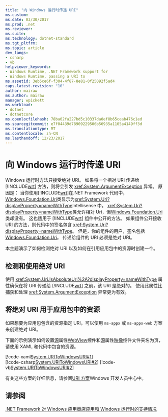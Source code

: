 ```yaml
---
title: "向 Windows 运行时传递 URI"
ms.custom: 
ms.date: 03/30/2017
ms.prod: .net
ms.reviewer: 
ms.suite: 
ms.technology: dotnet-standard
ms.tgt_pltfrm: 
ms.topic: article
dev_langs:
- csharp
- vb
helpviewer_keywords:
- Windows Runtime, .NET Framework support for
- Windows Runtime, passing a URI to
ms.assetid: 3eb5ce6f-f304-4f87-8e81-0f25092f5ad4
caps.latest.revision: "10"
author: mairaw
ms.author: mairaw
manager: wpickett
ms.workload:
- dotnet
- dotnetcore
ms.openlocfilehash: 78ba02fa227bd5c10337da0ef8b65ceab476c1ed
ms.sourcegitcommit: e7f04439d78909229506b56935a1105a4149ff3d
ms.translationtype: MT
ms.contentlocale: zh-CN
ms.lasthandoff: 12/23/2017
---
```

# <a name="passing-a-uri-to-the-windows-runtime"></a>向 Windows 运行时传递 URI
Windows 运行时方法只接受绝对 URI。 如果将一个相对 URI 传递给 [!INCLUDE[wrt](../../../includes/wrt-md.md)] 方法，则将会引发 <xref:System.ArgumentException> 异常。 原因是： 当你使用[!INCLUDE[wrt](../../../includes/wrt-md.md)]在.NET Framework 代码中， [Windows.Foundation.Uri](http://go.microsoft.com/fwlink/p/?LinkId=238376)类显示为<xref:System.Uri?displayProperty=nameWithType>Intellisense 中。 <xref:System.Uri?displayProperty=nameWithType>类允许相对 Uri，但[Windows.Foundation.Uri](http://go.microsoft.com/fwlink/p/?LinkId=238376)类却没有。 这也适用于 [!INCLUDE[wrt](../../../includes/wrt-md.md)] 组件中公开的方法。 如果组件公开接收 URI 的方法，则代码中的签名包含 <xref:System.Uri?displayProperty=nameWithType>。 但是，你的组件的用户，签名包括[Windows.Foundation.Uri](http://go.microsoft.com/fwlink/p/?LinkId=238376)。 传递给组件的 URI 必须是绝对 URI。  
  
 本主题演示了如何检测绝对 URI 以及如何在引用应用包中的资源时创建一个。  
  
## <a name="detecting-and-using-an-absolute-uri"></a>检测和使用绝对 URI  
 使用 <xref:System.Uri.IsAbsoluteUri%2A?displayProperty=nameWithType> 属性确保在将 URI 传递给 [!INCLUDE[wrt](../../../includes/wrt-md.md)] 之前，该 URI 是绝对的。 使用此属性比捕获和处理 <xref:System.ArgumentException> 异常更为有效。  
  
## <a name="using-an-absolute-uri-for-a-resource-in-the-app-package"></a>将绝对 URI 用于应用包中的资源  
 如果想要为应用包包含的资源指定 URI，可以使用 `ms-appx` 或 `ms-appx-web` 方案来创建绝对 URI。  
  
 下面的示例演示如何设置[源](http://msdn.microsoft.com/library/windows/apps/xaml/windows.ui.xaml.controls.webview.source.aspx)属性[WebView](http://msdn.microsoft.com/library/windows/apps/xaml/windows.ui.xaml.controls.webview.aspx)控件和[源](http://msdn.microsoft.com/library/windows/apps/windows.ui.xaml.controls.image.source.aspx)属性[映像](http://msdn.microsoft.com/library/windows/apps/br242752.aspx)控件文件夹名为页，请使用 XAML 和代码中包含的资源。  
  
 [!code-xaml[System.URIToWindowsURI#1](../../../samples/snippets/csharp/VS_Snippets_CLR_System/system.uritowindowsuri/cs/mainpage.xaml#1)]  
[!code-csharp[System.URIToWindowsURI#2](../../../samples/snippets/csharp/VS_Snippets_CLR_System/system.uritowindowsuri/cs/mainpage.xaml.cs#2)]
[!code-vb[System.URIToWindowsURI#2](../../../samples/snippets/visualbasic/VS_Snippets_CLR_System/system.uritowindowsuri/vb/mainpage.xaml.vb#2)]  
  
 有关这些方案的详细信息，请参阅[URI 方案](http://msdn.microsoft.com/library/windows/apps/jj655406.aspx)Windows 开发人员中心中。  
  
## <a name="see-also"></a>请参阅  
 [.NET Framework 对 Windows 应用商店应用和 Windows 运行时的支持情况](../../../docs/standard/cross-platform/support-for-windows-store-apps-and-windows-runtime.md)
